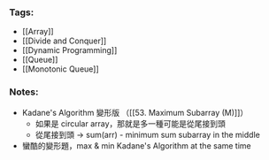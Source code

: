 ### Tags:
-  [[Array]]
- [[Divide and Conquer]]
- [[Dynamic Programming]]
- [[Queue]]
- [[Monotonic Queue]]
### Notes:
- Kadane's Algorithm 變形版 （[[53. Maximum Subarray (M)]]）
	- 如果是 circular array，那就是多一種可能是從尾接到頭
	- 從尾接到頭 -> sum(arr) - minimum sum subarray in the middle
- 蠻酷的變形題，max & min Kadane's Algorithm at the same time